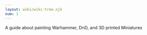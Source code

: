 ```yaml
---
layout: wiki/wiki-tree.njk
num: 1
---
```


<p>A guide about painting Warhammer, DnD, and 3D printed Miniatures</p>